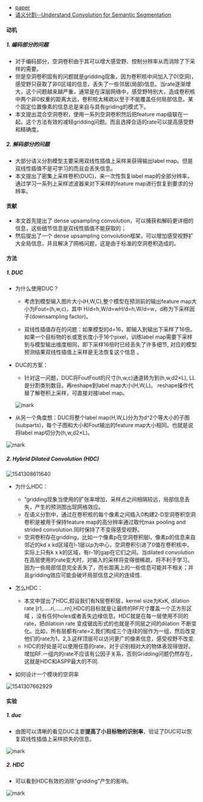 * [paper](paper/14.104-18-Understanding-Convolution-for-Semantic-Segmentation.pdf)
* [语义分割--Understand Convolution for Semantic Segmentation](https://blog.csdn.net/u011974639/article/details/79460893)

#### 动机

##### 1. 编码部分的问题

* 对于编码部分，空洞卷积由于其可以增大感受野、控制分辨率从而消除了下采样的需要。
* 但是空洞卷积固有的问题就是gridding现象，因为卷积核中间加入了0(空洞)，感受野只获取了非0区域的信息，丢失了一些邻居(局部)信息。当rate逐渐增大，这个问题越来越严重，通常是在深层网络中，感受野特别大，造成卷积核中两个非0权重的距离太远，卷积核太稀疏以至于不能覆盖任何局部信息。某个固定位置像素的信息总是来自与具有griding的模式下。
* 本文提出混合空洞卷积，使用一系列空洞卷积然后把feature map级联在一起。这个方法有效的减轻gridding问题。而且选择合适的rate可以提高感受野和精确度。

##### 2. 解码部分的问题
* 大部分语义分割模型主要采用双线性插值上采样来获得输出label map。但是双线性插值不是可学习的而且会丢失信息。
* 本文提出了密集上采样卷积(DUC)，来一次性恢复label map的全部分辨率，通过学习一系列上采样滤波器来对下采样的feature map进行恢复到要求的分辨率。

#### 贡献

* 本文首先提出了 dense upsampling convolution，可以捕获和解码更详细的信息，这些细节信息是双线性插值不能获取的；
* 然后提出了一个 dense upsampling convolution框架，可以增加感受视野扩大全局信息，并且解决了网格问题，这是由于标准的空洞卷积造成的。

#### 方法

##### 1. DUC

* 为什么使用DUC？

  * 考虑到模型输入图片大小(H,W,C),整个模型在预测前的输出feature map大小为Fout=(h,w,c)，其中 H/d=h,W/d=wH/d=h,W/d=w，d称为下采样因子(downsampling factor)。

  * 双线性插值存在的问题：如果模型的d=16，即输入到输出下采样了16倍。如果一个目标物的长或宽长度小于16个pixel，训练label map需要下采样到与模型输出维度相同，即下采样16倍时已经丢失了许多细节, 对应的模型预测结果双线性插值上采样是无法恢复这个信息 。

* DUC的方案：

  * 针对这一问题，DUC将FoutFout的尺寸(h,w,c)通道转为到(h,w,d2×L), LL是分割类别数目。再reshape到label map大小(H,W,L)。 reshape操作代替了解卷积上采样，可直接对接label map。

  ![mark](readme/14.104-DUC_01.png)

* 从另一个角度想：DUC将整个label map(H,W,L)分为为d^2个等大小的子图(subparts)，每个子图和大小和Fout输出的feature map大小相同。也就是说将label map切分为(h,w,d2×L)。

![mark](readme/14.104-DUC_02.png)

##### 2.  Hybrid Dilated Convolution (HDC)

![1541308611640](readme/14.104-HDC_01.png)

* 为什么HDC：
  * ”gridding现象当使用的扩张率增加，采样点之间相隔较远，局部信息丢失，产生的预测图出现网格效应。
  * 在语义分割中，通过在卷积核的每个像素之间插入0构建2-D空洞卷积空洞卷积是被用于保持feature map的高分辨率通过取代max pooling and strided convolution.同时保持了不变得感受视野。
  * 空洞卷积存在gridding，比如一个像素p在空洞卷积层l，像素p的信息来自邻近的kd x kd区域在l-1层以p为中心，空洞卷积引进了0值在卷积核中，实际上只有k x k的区域，有r-1的gap在它们之间。当dilated convolution在高层使用的rate变大时，对输入的采样将变得很稀疏，将不利于学习。因为一些局部信息完全丢失了，而长距离上的一些信息可能并不相关；并且gridding效应可能会破坏局部信息之间的连续性.

* 怎么HDC：
  * 本文中提出了HDC,假设我们有N层卷积层，kernel size为KxK, dilation rate [r1,.....ri,......rn],HDC的目标就是让最终的RF尺寸覆盖一个正方形区域 ，没有任何holes或者丢失边缘信息。HDC就是在每一层使用不同的rate，把dilatioin rate 变成锯齿形式的也就是不同层之间的dilation 不断变化。比如，所有层都有rate=2,我们构成三个连续的层作为一组，然后改变他们的rate为1，2,3.这样顶层可以访问更广的像素信息，感受视野不改变.
  * HDC的好处是可以使用任意的rate，对于识别相对大的物体表现得很好。增加RF.一组内的rate不应该有公因子关系，否则Gridding问题仍然存在，这就是HDC和ASPP最大的不同.
* 如何设计一个模块的空洞率

![1541307662929](readme/14.104-HDC_如何设计一个模块的空洞率.png)

#### 实验

##### 1. duc

* 由图可以清晰的看见DUC主要**提高了小目标物的识别率**，验证了DUC可以恢复双线性插值上采样损失的信息。

![mark](readme/14.104-DUC_实验.png)

##### 2. HDC

* 可以看到HDC有效的消除”gridding”产生的影响。

![mark](readme/14.104-HDC_实验.png)